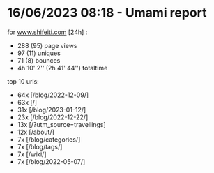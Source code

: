# 16/06/2023 08:18 - Umami report
for www.shifeiti.com [24h] :

 - 288 (95) page views
 - 97 (11) uniques
 - 71 (8) bounces
 - 4h 10' 2'' (2h 41' 44'') totaltime


top 10 urls:
 - 64x [/blog/2022-12-09/]
 - 63x [/]
 - 31x [/blog/2023-01-12/]
 - 23x [/blog/2022-12-22/]
 - 13x [/?utm_source=travellings]
 - 12x [/about/]
 - 7x [/blog/categories/]
 - 7x [/blog/tags/]
 - 7x [/wiki/]
 - 7x [/blog/2022-05-07/]



